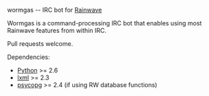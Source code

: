 wormgas -- IRC bot for [Rainwave][rainwave]

Wormgas is a command-processing IRC bot that enables using most Rainwave
features from within IRC.

Pull requests welcome.

Dependencies:

* [Python][python] >= 2.6
* [lxml][lxml] >= 2.3
* [psycopg][psycopg] >= 2.4 (if using RW database functions)

[lxml]: http://lxml.de
[psycopg]: http://initd.org
[python]: http://python.org
[rainwave]: http://rainwave.cc
